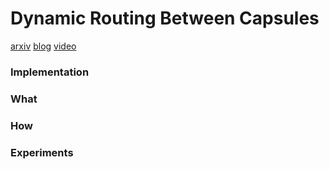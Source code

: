 # Dynamic Routing Between Capsules
[arxiv](https://arxiv.org/abs/1710.09829)
[blog](https://jhui.github.io/2017/11/03/Dynamic-Routing-Between-Capsules/)
[video](https://www.youtube.com/watch?v=pPN8d0E3900)
### Implementation

### What

### How


### Experiments
